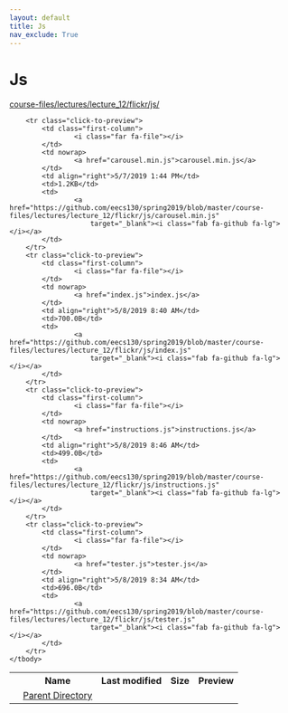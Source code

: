 ```yaml
---
layout: default
title: Js
nav_exclude: True
---
```


# Js

[course-files/lectures/lecture_12/flickr/js/](.)

<table class="tbl-files">
    <tbody>
        <tr>
            <th valign="top"></th>
            <th>Name</th>
            <th>Last modified</th>
            <th>Size</th>
            <th>Preview</th>
        </tr>
        <tr>
            <td valign="top">
                <i class="fa fa-folder-open"></i>
            </td>
            <td><a href="../">Parent Directory</a></td>
            <td>&nbsp;</td>
            <td>&nbsp;</td>
            <td>&nbsp;</td>
        </tr>

        <tr class="click-to-preview">
            <td class="first-column">
                    <i class="far fa-file"></i>
            </td>
            <td nowrap>
                    <a href="carousel.min.js">carousel.min.js</a>
            </td>
            <td align="right">5/7/2019 1:44 PM</td>
            <td>1.2KB</td>
            <td>
                    <a href="https://github.com/eecs130/spring2019/blob/master/course-files/lectures/lecture_12/flickr/js/carousel.min.js"
                        target="_blank"><i class="fab fa-github fa-lg"></i></a>
            </td>
        </tr>
        <tr class="click-to-preview">
            <td class="first-column">
                    <i class="far fa-file"></i>
            </td>
            <td nowrap>
                    <a href="index.js">index.js</a>
            </td>
            <td align="right">5/8/2019 8:40 AM</td>
            <td>700.0B</td>
            <td>
                    <a href="https://github.com/eecs130/spring2019/blob/master/course-files/lectures/lecture_12/flickr/js/index.js"
                        target="_blank"><i class="fab fa-github fa-lg"></i></a>
            </td>
        </tr>
        <tr class="click-to-preview">
            <td class="first-column">
                    <i class="far fa-file"></i>
            </td>
            <td nowrap>
                    <a href="instructions.js">instructions.js</a>
            </td>
            <td align="right">5/8/2019 8:46 AM</td>
            <td>499.0B</td>
            <td>
                    <a href="https://github.com/eecs130/spring2019/blob/master/course-files/lectures/lecture_12/flickr/js/instructions.js"
                        target="_blank"><i class="fab fa-github fa-lg"></i></a>
            </td>
        </tr>
        <tr class="click-to-preview">
            <td class="first-column">
                    <i class="far fa-file"></i>
            </td>
            <td nowrap>
                    <a href="tester.js">tester.js</a>
            </td>
            <td align="right">5/8/2019 8:34 AM</td>
            <td>696.0B</td>
            <td>
                    <a href="https://github.com/eecs130/spring2019/blob/master/course-files/lectures/lecture_12/flickr/js/tester.js"
                        target="_blank"><i class="fab fa-github fa-lg"></i></a>
            </td>
        </tr>
    </tbody>
</table>

